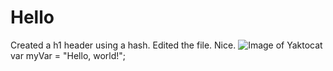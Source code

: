 # Hello 
Created a h1 header using a hash. Edited the file. Nice.
![Image of Yaktocat](https://octodex.github.com/images/yaktocat.png)
var myVar = "Hello, world!";
